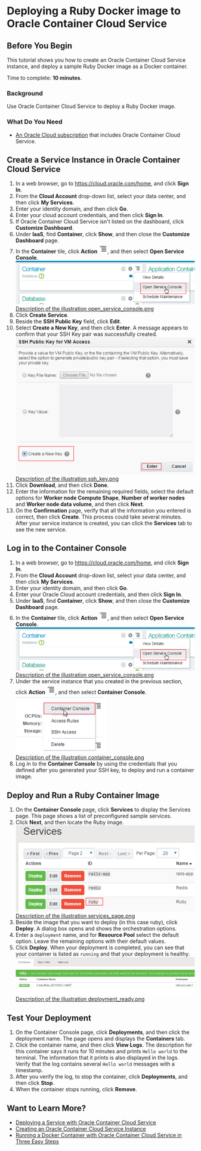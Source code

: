 # Deploying a Ruby Docker image to Oracle Container Cloud Service #

## Before You Begin ##

This tutorial shows you how to create an Oracle Container Cloud Service instance, and deploy a sample Ruby Docker image as a Docker container. 

Time to complete: **10 minutes**.

### Background ###

Use Oracle Container Cloud Service to deploy a Ruby Docker image.

### What Do You Need ###

* [An Oracle Cloud subscription](https://cloud.oracle.com/en_US/container) that includes Oracle Container Cloud Service.

## Create a Service Instance in Oracle Container Cloud Service ##

1. In a web browser, go to https://cloud.oracle.com/home, and click **Sign In**.
2. From the **Cloud Account** drop-down list, select your data center, and then click **My Services**.
3. Enter your identity domain, and then click **Go**.
4. Enter your cloud account credentials, and then click **Sign In**.
5. If Oracle Container Cloud Service isn't listed on the dashboard, click **Customize Dashboard**.
6. Under **IaaS**, find **Container**, click **Show**, and then close the **Customize Dashboard** page.
7. In the **Container** tile, click **Action** ![](img/hamburger.png), and then select **Open Service Console**.
<br>![](img/open_service_console.png)<br>
[Description of the illustration open_service_console.png](files/open_service_console.txt)
8. Click **Create Service**.
9. Beside the **SSH Public Key** field, click **Edit**. 
10. Select **Create a New Key**, and then click **Enter**. A message appears to confirm that your SSH Key pair was successfully created. 
<br>![](img/ssh_key.png)<br>
[Description of the illustration ssh_key.png](files/ssh_key.txt)
11. Click **Download**, and then click **Done**. 
12. Enter the information for the remaining required fields, select the default options for **Worker node Compute Shape**, **Number of worker nodes** and **Worker node data volume**, and then click **Next**.
13. On the **Confirmation** page, verify that all the information you entered is correct, then click **Create**. This process could take several minutes. After your service instance is created, you can click the **Services** tab to see the new service.

## Log in to the Container Console ##

1. In a web browser, go to https://cloud.oracle.com/home, and click **Sign In**.
2. From the **Cloud Account** drop-down list, select your data center, and then click **My Services**.
3. Enter your identity domain, and then click **Go**.
4. Enter your Oracle Cloud account credentials, and then click **Sign In**.
5. Under **IaaS**, find **Container**, click **Show**, and then close the **Customize Dashboard** page.
7. In the **Container** tile, click **Action** ![](img/hamburger.png), and then select **Open Service Console**. 
<br>![](img/open_service_console.png)<br>
[Description of the illustration open_service_console.png](files/open_service_console.txt)
7. Under the service instance that you created in the previous section, click **Action** ![](img/hamburger.png), and then select **Container Console**. 
<br>![](img/container_console.png)<br>
[Description of the illustration container_console.png](files/container_console.txt)
8. Log in to the **Container Console** by using the credentials that you defined after you generated your SSH key, to deploy and run a container image. 

## Deploy and Run a Ruby Container Image ##

1. On the **Container Console** page, click **Services** to display the Services page. This page shows a list of preconfigured sample services. 
2. Click **Next**, and then locate the Ruby image. 
<br>![](img/services_page.png)<br>
[Description of the illustration services_page.png](files/services_page.txt)
3. Beside the image that you want to deploy (in this case ruby), click **Deploy**. A dialog box opens and shows the orchestration options. 
4. Enter a `deployment` name, and for **Resource Pool** select the default option. Leave the remaining options with their default values. 
5. Click **Deploy**. When your deployment is completed, you can see that your container is listed as `running` and that your deployment is healthy.
<br>![](img/deployment_ready.png)<br>
[Description of the illustration deployment_ready.png](files/deployment_ready.txt)

## Test Your Deployment ##

1. On the Container Console page, click **Deployments**, and then click the deployment name. The page opens and displays the **Containers** tab.
2. Click the container name, and then click **View Logs**. The description for this container says it runs for 10 minutes and prints `Hello world` to the terminal. The information that it prints is also displayed in the logs. Verify that the log contains several `Hello world` messages with a timestamp. 
3. After you verify the log, to stop the container, click **Deployments**, and then click **Stop**.
4. When the container stops running, click **Remove**.

## Want to Learn More? ##

* [Deploying a Service with Oracle Container Cloud Service](http://www.oracle.com/pls/topic/lookup?ctx=cloud&id=CONTU-GUID-2FC7C25D-8CC4-4239-8A8B-0855BC14A3F8)
* [Creating an Oracle Container Cloud Service Instance](http://apexapps.oracle.com/pls/apex/f?p=44785:112:0::::P112_CONTENT_ID:17462)
* [Running a Docker Container with Oracle Container Cloud Service in Three Easy Steps](http://apexapps.oracle.com/pls/apex/f?p=44785:112:0::::P112_CONTENT_ID:19220)